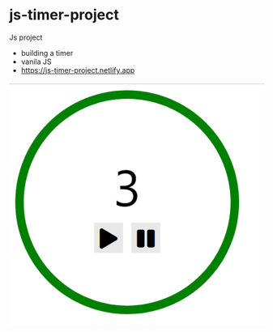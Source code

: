 # js-timer-project
Js project
- building a timer
- vanila JS
- https://js-timer-project.netlify.app
<img src="timer.png" alt="Timer" /> 


